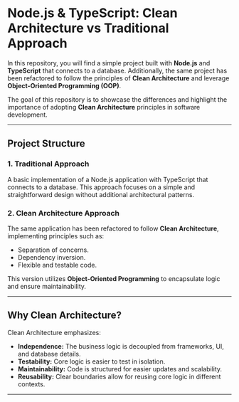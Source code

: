 # Node.js & TypeScript: Clean Architecture vs Traditional Approach

In this repository, you will find a simple project built with **Node.js** and **TypeScript** that connects to a database. Additionally, the same project has been refactored to follow the principles of **Clean Architecture** and leverage **Object-Oriented Programming (OOP)**.

The goal of this repository is to showcase the differences and highlight the importance of adopting **Clean Architecture** principles in software development.

---

## Project Structure

### 1. **Traditional Approach**
A basic implementation of a Node.js application with TypeScript that connects to a database. This approach focuses on a simple and straightforward design without additional architectural patterns.

### 2. **Clean Architecture Approach**
The same application has been refactored to follow **Clean Architecture**, implementing principles such as:
- Separation of concerns.
- Dependency inversion.
- Flexible and testable code.

This version utilizes **Object-Oriented Programming** to encapsulate logic and ensure maintainability.

---

## Why Clean Architecture?

Clean Architecture emphasizes:
- **Independence:** The business logic is decoupled from frameworks, UI, and database details.
- **Testability:** Core logic is easier to test in isolation.
- **Maintainability:** Code is structured for easier updates and scalability.
- **Reusability:** Clear boundaries allow for reusing core logic in different contexts.

---

